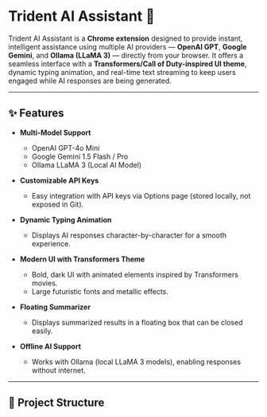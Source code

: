 # Trident AI Assistant 🚀

Trident AI Assistant is a **Chrome extension** designed to provide instant, intelligent assistance using multiple AI providers — **OpenAI GPT**, **Google Gemini**, and **Ollama (LLaMA 3)** — directly from your browser. It offers a seamless interface with a **Transformers/Call of Duty-inspired UI theme**, dynamic typing animation, and real-time text streaming to keep users engaged while AI responses are being generated.

---

## **✨ Features**

- **Multi-Model Support**
  - OpenAI GPT-4o Mini
  - Google Gemini 1.5 Flash / Pro
  - Ollama LLaMA 3 (Local AI Model)

- **Customizable API Keys**
  - Easy integration with API keys via Options page (stored locally, not exposed in Git).

- **Dynamic Typing Animation**
  - Displays AI responses character-by-character for a smooth experience.

- **Modern UI with Transformers Theme**
  - Bold, dark UI with animated elements inspired by Transformers movies.
  - Large futuristic fonts and metallic effects.

- **Floating Summarizer**
  - Displays summarized results in a floating box that can be closed easily.

- **Offline AI Support**
  - Works with Ollama (local LLaMA 3 models), enabling responses without internet.

---

## **📂 Project Structure**
